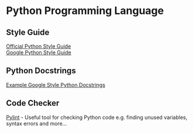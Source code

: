 # Python Programming Language

## Style Guide

[Official Python Style Guide](https://www.python.org/dev/peps/pep-0008/)  
[Google Python Style Guide](https://github.com/google/styleguide/blob/gh-pages/pyguide.md)  

## Python Docstrings

[Example Google Style Python Docstrings](https://sphinxcontrib-napoleon.readthedocs.io/en/latest/example_google.html)  

## Code Checker

[Pylint](https://www.pylint.org/) - Useful tool for checking Python code e.g. finding unused variables, syntax errors and more...  

